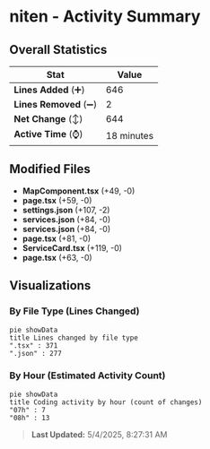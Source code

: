# niten - Activity Summary 

## Overall Statistics

| Stat                   | Value                                                             |
| ---------------------- | ----------------------------------------------------------------- |
| **Lines Added** (➕)   | 646                                          |
| **Lines Removed** (➖) | 2                                        |
| **Net Change** (↕)    | 644                |
| **Active Time** (⌚)   | 18 minutes |


## Modified Files
- **MapComponent.tsx** (+49, -0)
- **page.tsx** (+59, -0)
- **settings.json** (+107, -2)
- **services.json** (+84, -0)
- **services.json** (+84, -0)
- **page.tsx** (+81, -0)
- **ServiceCard.tsx** (+119, -0)
- **page.tsx** (+63, -0)

## Visualizations

### By File Type (Lines Changed)

```mermaid
pie showData
title Lines changed by file type
".tsx" : 371
".json" : 277
```

### By Hour (Estimated Activity Count)

```mermaid
pie showData
title Coding activity by hour (count of changes)
"07h" : 7
"08h" : 13
```


> **Last Updated:** 5/4/2025, 8:27:31 AM